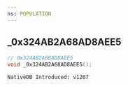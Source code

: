 ```yaml
---
ns: POPULATION
---
```

## _0x324AB2A68AD8AEE5

```c
// 0x324AB2A68AD8AEE5
void _0x324AB2A68AD8AEE5();
```

```
NativeDB Introduced: v1207
```

